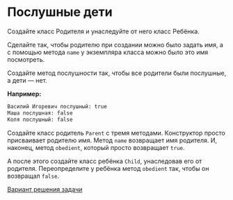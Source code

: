 # Послушные дети 

Создайте класс Родителя и унаследуйте от него класс Ребёнка. 

Сделайте так, чтобы родителю при создании можно было задать имя, а с помощью метода `name` у экземпляра класса можно было это имя посмотреть. 

Создайте метод послушности так, чтобы все родители были послушные, а дети — нет.

**Например:**

```sh
Василий Игоревич послушный: true
Маша послушная: false
Коля послушный: false
```


<div class="rubyrush-task-hint">

Создайте класс родитель `Parent` с тремя методами. Конструктор просто присваивает родителю имя. Метод `name` возвращает имя родителя. И, наконец, метод `obedient`, который просто возвращает `true`.

А после этого создайте класс ребёнка `Child`, унаследовав его от родителя. Переопределите у ребёнка метод `obedient` так, чтобы он возвращал `false`.

</div>


<div class="rubyrush-task-answer">


<p>
<a href="https://github.com/aristofun/rubyrush-path/tree/master/steps/classes-inheritance-01/solution/" class="rubyrush-task-solution-link">Вариант решения задачи</a>
</p>

</div>

